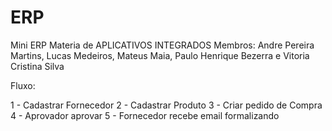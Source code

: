 # ERP
Mini ERP Materia de APLICATIVOS INTEGRADOS
Membros:
Andre Pereira Martins,
Lucas Medeiros,
Mateus Maia,
Paulo Henrique Bezerra e 
Vitoria Cristina Silva

Fluxo:

1 - Cadastrar Fornecedor
2 - Cadastrar Produto
3 - Criar pedido de Compra
4 - Aprovador aprovar
5 - Fornecedor recebe email formalizando

